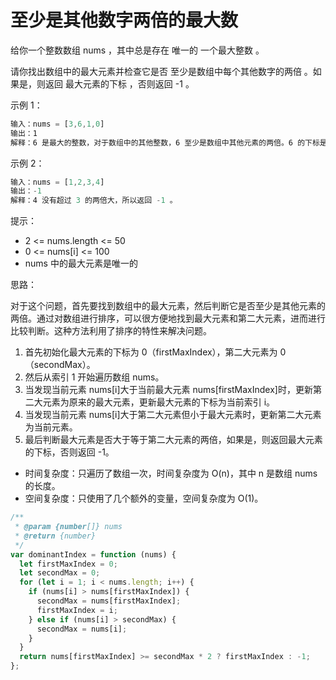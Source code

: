 # 至少是其他数字两倍的最大数

给你一个整数数组 nums ，其中总是存在 唯一的 一个最大整数 。

请你找出数组中的最大元素并检查它是否 至少是数组中每个其他数字的两倍 。如果是，则返回 最大元素的下标 ，否则返回 -1 。

示例 1：

```javascript
输入：nums = [3,6,1,0]
输出：1
解释：6 是最大的整数，对于数组中的其他整数，6 至少是数组中其他元素的两倍。6 的下标是 1 ，所以返回 1 。
```

示例 2：

```javascript
输入：nums = [1,2,3,4]
输出：-1
解释：4 没有超过 3 的两倍大，所以返回 -1 。
```

提示：

- 2 <= nums.length <= 50
- 0 <= nums[i] <= 100
- nums 中的最大元素是唯一的

思路：

对于这个问题，首先要找到数组中的最大元素，然后判断它是否至少是其他元素的两倍。通过对数组进行排序，可以很方便地找到最大元素和第二大元素，进而进行比较判断。这种方法利用了排序的特性来解决问题。

1. 首先初始化最大元素的下标为 0（firstMaxIndex），第二大元素为 0（secondMax）。
2. 然后从索引 1 开始遍历数组 nums。
3. 当发现当前元素 nums[i]大于当前最大元素 nums[firstMaxIndex]时，更新第二大元素为原来的最大元素，更新最大元素的下标为当前索引 i。
4. 当发现当前元素 nums[i]大于第二大元素但小于最大元素时，更新第二大元素为当前元素。
5. 最后判断最大元素是否大于等于第二大元素的两倍，如果是，则返回最大元素的下标，否则返回 -1。

- 时间复杂度：只遍历了数组一次，时间复杂度为 O(n)，其中 n 是数组 nums 的长度。
- 空间复杂度：只使用了几个额外的变量，空间复杂度为 O(1)。

```javascript
/**
 * @param {number[]} nums
 * @return {number}
 */
var dominantIndex = function (nums) {
  let firstMaxIndex = 0;
  let secondMax = 0;
  for (let i = 1; i < nums.length; i++) {
    if (nums[i] > nums[firstMaxIndex]) {
      secondMax = nums[firstMaxIndex];
      firstMaxIndex = i;
    } else if (nums[i] > secondMax) {
      secondMax = nums[i];
    }
  }
  return nums[firstMaxIndex] >= secondMax * 2 ? firstMaxIndex : -1;
};
```
